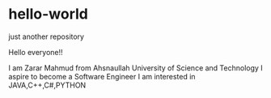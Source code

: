 # hello-world
just another repository
 
 Hello everyone!!
 
 
 I am Zarar Mahmud from Ahsnaullah University of Science and Technology
 I aspire to become a Software Engineer 
 I am interested in JAVA,C++,C#,PYTHON
